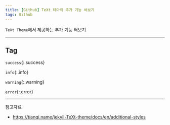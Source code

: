 ```yaml
---
title: [Github] TeXt 테마의 추가 기능 써보기
tags: Github
---
```






`TeXt Theme`에서 제공하는 추가 기능 써보기



---



## Tag

`success`{:.success}

`info`{:.info}

`warning`{:.warning}

`error`{:.error}



---



참고자료

- <https://tianqi.name/jekyll-TeXt-theme/docs/en/additional-styles>

